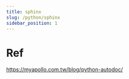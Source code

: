 ```yaml
---
title: sphinx
slug: /python/sphinx
sidebar_position: 1
---
```


# Ref
https://myapollo.com.tw/blog/python-autodoc/
